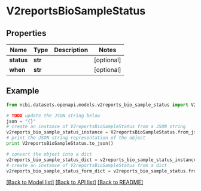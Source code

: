 # V2reportsBioSampleStatus


## Properties

Name | Type | Description | Notes
------------ | ------------- | ------------- | -------------
**status** | **str** |  | [optional] 
**when** | **str** |  | [optional] 

## Example

```python
from ncbi.datasets.openapi.models.v2reports_bio_sample_status import V2reportsBioSampleStatus

# TODO update the JSON string below
json = "{}"
# create an instance of V2reportsBioSampleStatus from a JSON string
v2reports_bio_sample_status_instance = V2reportsBioSampleStatus.from_json(json)
# print the JSON string representation of the object
print V2reportsBioSampleStatus.to_json()

# convert the object into a dict
v2reports_bio_sample_status_dict = v2reports_bio_sample_status_instance.to_dict()
# create an instance of V2reportsBioSampleStatus from a dict
v2reports_bio_sample_status_form_dict = v2reports_bio_sample_status.from_dict(v2reports_bio_sample_status_dict)
```
[[Back to Model list]](../README.md#documentation-for-models) [[Back to API list]](../README.md#documentation-for-api-endpoints) [[Back to README]](../README.md)


